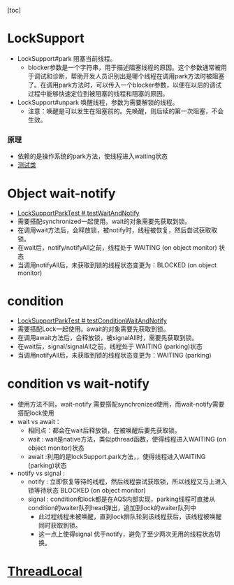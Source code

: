 [toc]

# LockSupport
* LockSupport#park 阻塞当前线程。
  * blocker参数是一个字符串，用于描述阻塞线程的原因。这个参数通常被用于调试和诊断，帮助开发人员识别出是哪个线程在调用park方法时被阻塞了。在调用park方法时，可以传入一个blocker参数，以便在以后的调试过程中能够快速定位到被阻塞的线程和阻塞的原因。
* LockSupport#unpark 唤醒线程，参数为需要解锁的线程。
  * 注意：唤醒是可以发生在阻塞前的。先唤醒，则后续的第一次阻塞，不会生效。
### 原理
* 依赖的是操作系统的park方法，使线程进入waiting状态
* [测试类](LockSupportParkTest.java)

# Object wait-notify
* [LockSupportParkTest # testWaitAndNotify](LockSupportParkTest.java)
* 需要搭配synchronized一起使用。wait的对象需要先获取到锁。
* 在调用wait方法后，会释放锁，被notify时，线程被恢复，然后尝试获取取锁。
* 在wait后，notify/notifyAll之前，线程处于 WAITING (on object monitor) 状态
* 当调用notifyAll后，未获取到锁的线程状态变更为：BLOCKED (on object monitor)

# condition 
* [LockSupportParkTest # testConditionWaitAndNotify](LockSupportParkTest.java)
* 需要搭配Lock一起使用。await的对象需要先获取到锁。
* 在调用await方法后，会释放锁，被signalAll时，需要先获取到锁。
* 在wait后，signal/signalAll之前，线程处于 WAITING (parking)状态
* 当调用notifyAll后，未获取到锁的线程状态变更为：WAITING (parking)

# condition vs wait-notify
* 使用方法不同，wait-notify 需要搭配synchronized使用，而wait-notify需要搭配lock使用
* wait vs await：
  * 相同点：都会在wait后释放锁，在被唤醒后要先获取锁。 
  * wait : wait是native方法，类似pthread函数，使得线程进入WAITING (on object monitor)状态
  * await :利用的是lockSupport.park方法，，使得线程进入WAITING (parking)状态
* notify vs signal :
  * notify : 立即恢复等待的线程，然后线程尝试获取锁，所以线程又马上进入锁等待状态 BLOCKED (on object monitor)
  * signal : condition和lock都是在AQS内部实现，parking线程可直接从condition的waiter队列head弹出，追加到lock的waiter队列中
    * 此过程线程未被唤醒，直到lock排队轮到该线程获后，该线程被唤醒同时获取到锁。
    * 这一点上使得signal 优于notify，避免了至少两次无用的线程状态切换。

# [ThreadLocal](util%2FThreadLocal.md)
